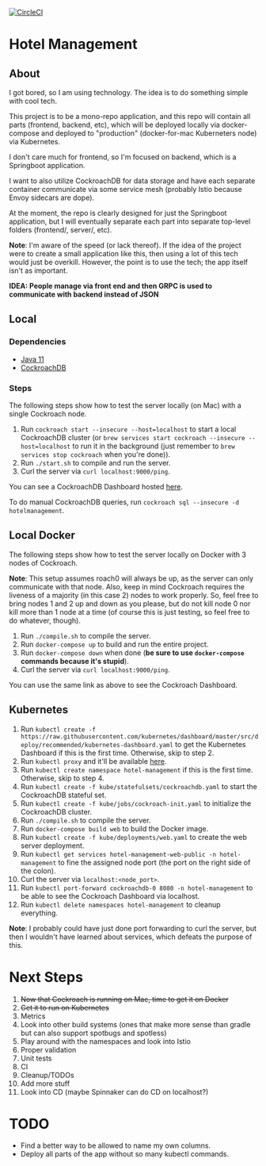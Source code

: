 [![CircleCI](https://circleci.com/gh/RTann95/HotelManagement.svg?style=svg)](https://circleci.com/gh/RTann95/HotelManagement)

# Hotel Management

## About

I got bored, so I am using technology. The idea is to do something simple with cool tech.

This project is to be a mono-repo application, and this repo will contain all parts (frontend, backend, etc), which
will be deployed locally via docker-compose and deployed to "production" (docker-for-mac Kuberneters node) via
Kubernetes.

I don't care much for frontend, so I'm focused on backend, which is a Springboot application.

I want to also utilize CockroachDB for data storage and have each separate container communicate via some service mesh
(probably Istio because Envoy sidecars are dope).

At the moment, the repo is clearly designed for just the Springboot application, but I will eventually separate each
part into separate top-level folders (frontend/, server/, etc).

**Note**: I'm aware of the speed (or lack thereof). If the idea of the project were to create a small application like this,
then using a lot of this tech would just be overkill. However, the point is to use the tech; the app itself isn't as important.

**IDEA: People manage via front end and then GRPC is used to communicate with backend instead of JSON**

## Local

### Dependencies

* [Java 11](https://jdk.java.net/11/)
* [CockroachDB](https://www.cockroachlabs.com/docs/stable/install-cockroachdb-mac.html)

### Steps

The following steps show how to test the server locally (on Mac) with a single Cockroach node.

1. Run `cockroach start --insecure --host=localhost` to start a local CockroachDB cluster
(or `brew services start cockroach --insecure --host=localhost` to run it in the background
(just remember to `brew services stop cockroach` when you're done)).
2. Run `./start.sh` to compile and run the server.
3. Curl the server via `curl localhost:9000/ping`.

You can see a CockroachDB Dashboard hosted [here](http://localhost:8080).

To do manual CockroachDB queries, run `cockroach sql --insecure -d hotelmanagement`.

## Local Docker

The following steps show how to test the server locally on Docker with 3 nodes of Cockroach.

**Note**: This setup assumes roach0 will always be up, as the server can only communicate with that node.
Also, keep in mind Cockroach requires the liveness of a majority (in this case 2) nodes to work properly.
So, feel free to bring nodes 1 and 2 up and down as you please, but do not kill node 0 nor kill more than
1 node at a time (of course this is just testing, so feel free to do whatever, though).

1. Run `./compile.sh` to compile the server.
2. Run `docker-compose up` to build and run the entire project.
3. Run `docker-compose down` when done (**be sure to use `docker-compose` commands because it's stupid**).
4. Curl the server via `curl localhost:9000/ping`.

You can use the same link as above to see the Cockroach Dashboard.

## Kubernetes

1. Run
`kubectl create -f https://raw.githubusercontent.com/kubernetes/dashboard/master/src/deploy/recommended/kubernetes-dashboard.yaml`
to get the Kubernetes Dashboard if this is the first time. Otherwise, skip to step 2.
2. Run `kubectl proxy` and it'll be available [here](http://localhost:8001/api/v1/namespaces/kube-system/services/https:kubernetes-dashboard:/proxy/).
3. Run `kubectl create namespace hotel-management` if this is the first time. Otherwise, skip to step 4.
4. Run `kubectl create -f kube/statefulsets/cockroachdb.yaml` to start the CockroachDB stateful set.
5. Run `kubectl create -f kube/jobs/cockroach-init.yaml` to initialize the CockroachDB cluster.
6. Run `./compile.sh` to compile the server.
7. Run `docker-compose build web` to build the Docker image.
8. Run `kubectl create -f kube/deployments/web.yaml` to create the web server deployment.
9. Run `kubectl get services hotel-management-web-public -n hotel-management` to fine the assigned node port (the port on the right side of the colon).
10. Curl the server via `localhost:<node_port>`.
11. Run `kubectl port-forward cockroachdb-0 8080 -n hotel-management` to be able to see the Cockroach Dashboard via localhost.
12. Run `kubectl delete namespaces hotel-management` to cleanup everything.

**Note**: I probably could have just done port forwarding to curl the server, but then I wouldn't have learned about services,
which defeats the purpose of this.

# Next Steps

1. ~~Now that Cockroach is running on Mac, time to get it on Docker~~
2. ~~Get it to run on Kubernetes~~
3. Metrics
4. Look into other build systems (ones that make more sense than gradle but can also support spotbugs and spotless)
5. Play around with the namespaces and look into Istio
6. Proper validation
7. Unit tests
8. CI
9. Cleanup/TODOs
10. Add more stuff
11. Look into CD (maybe Spinnaker can do CD on localhost?)

# TODO

* Find a better way to be allowed to name my own columns.
* Deploy all parts of the app without so many kubectl commands.
